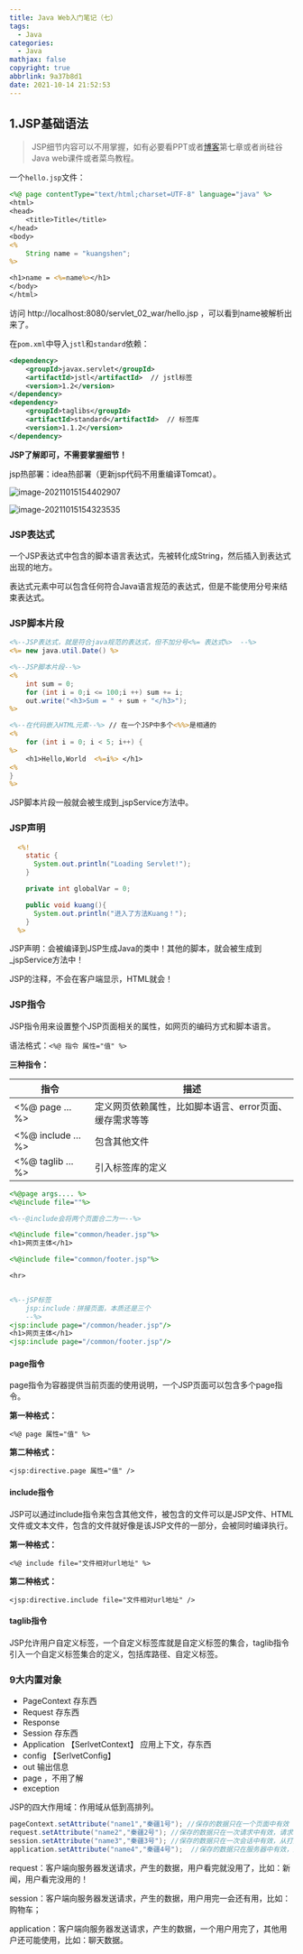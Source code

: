 ```yaml
---
title: Java Web入门笔记（七）
tags:
  - Java
categories:
  - Java
mathjax: false
copyright: true
abbrlink: 9a37b8d1
date: 2021-10-14 21:52:53
---
```


## 1.JSP基础语法

<!--more-->

> JSP细节内容可以不用掌握，如有必要看PPT或者[博客](https://caochenlei.blog.csdn.net/article/details/108544801)第七章或者尚硅谷Java web课件或者菜鸟教程。

一个`hello.jsp`文件：

```jsp
<%@ page contentType="text/html;charset=UTF-8" language="java" %>
<html>
<head>
    <title>Title</title>
</head>
<body>
<%  
    String name = "kuangshen";
%>

<h1>name = <%=name%></h1>
</body>
</html>
```

访问 http://localhost:8080/servlet_02_war/hello.jsp  ，可以看到name被解析出来了。

在`pom.xml`中导入`jstl`和`standard`依赖：

```xml
<dependency>
    <groupId>javax.servlet</groupId>
    <artifactId>jstl</artifactId>  // jstl标签
    <version>1.2</version>
</dependency>
<dependency>
    <groupId>taglibs</groupId>
    <artifactId>standard</artifactId>  // 标签库
    <version>1.1.2</version>
</dependency>
```

**JSP了解即可，不需要掌握细节！**

jsp热部署：idea热部署（更新jsp代码不用重编译Tomcat）。

![image-20211015154402907](https://gitee.com/grant1499/blog-pic/raw/master/img/202110232052754.png)

![image-20211015154323535](https://gitee.com/grant1499/blog-pic/raw/master/img/202110232052798.png)

### JSP表达式

一个JSP表达式中包含的脚本语言表达式，先被转化成String，然后插入到表达式出现的地方。

表达式元素中可以包含任何符合Java语言规范的表达式，但是不能使用分号来结束表达式。

### JSP脚本片段

```jsp
<%--JSP表达式，就是符合java规范的表达式，但不加分号<%= 表达式%>  --%>
<%= new java.util.Date() %>

<%--JSP脚本片段--%>
<%
    int sum = 0;
    for (int i = 0;i <= 100;i ++) sum += i;
    out.write("<h3>Sum = " + sum + "</h3>");
%>

<%--在代码嵌入HTML元素--%> // 在一个JSP中多个<%%>是相通的
<%
	for (int i = 0; i < 5; i++) {
%>
	<h1>Hello,World  <%=i%> </h1>
<%
}
%>
```

JSP脚本片段一般就会被生成到_jspService方法中。

### JSP声明

```jsp
  <%!
    static {
      System.out.println("Loading Servlet!");
    }

    private int globalVar = 0;

    public void kuang(){
      System.out.println("进入了方法Kuang！");
    }
  %>
```

JSP声明：会被编译到JSP生成Java的类中！其他的脚本，就会被生成到_jspService方法中！

JSP的注释，不会在客户端显示，HTML就会！

### JSP指令

JSP指令用来设置整个JSP页面相关的属性，如网页的编码方式和脚本语言。

语法格式：`<%@ 指令 属性="值" %>`

**三种指令：**

| **指令**         | **描述**                                                |
| ---------------- | ------------------------------------------------------- |
| <%@ page … %>    | 定义网页依赖属性，比如脚本语言、error页面、缓存需求等等 |
| <%@ include … %> | 包含其他文件                                            |
| <%@ taglib … %>  | 引入标签库的定义                                        |

```jsp
<%@page args.... %>
<%@include file=""%>

<%--@include会将两个页面合二为一--%>

<%@include file="common/header.jsp"%>
<h1>网页主体</h1>

<%@include file="common/footer.jsp"%>

<hr>


<%--jSP标签
    jsp:include：拼接页面，本质还是三个
    --%>
<jsp:include page="/common/header.jsp"/>
<h1>网页主体</h1>
<jsp:include page="/common/footer.jsp"/>
```

#### page指令

page指令为容器提供当前页面的使用说明，一个JSP页面可以包含多个page指令。

**第一种格式：**

`<%@ page 属性="值" %>`

**第二种格式：**

`<jsp:directive.page 属性="值" />`

#### include指令

JSP可以通过include指令来包含其他文件，被包含的文件可以是JSP文件、HTML文件或文本文件，包含的文件就好像是该JSP文件的一部分，会被同时编译执行。

**第一种格式：**

`<%@ include file="文件相对url地址" %>`

**第二种格式：**

`<jsp:directive.include file="文件相对url地址" />`

#### taglib指令

JSP允许用户自定义标签，一个自定义标签库就是自定义标签的集合，taglib指令引入一个自定义标签集合的定义，包括库路径、自定义标签。

### 9大内置对象

- PageContext 存东西
- Request 存东西
- Response
- Session 存东西
- Application 【SerlvetContext】 应用上下文，存东西
- config 【SerlvetConfig】
- out 输出信息
- page ，不用了解
- exception

JSP的四大作用域：作用域从低到高排列。

```java
pageContext.setAttribute("name1","秦疆1号"); //保存的数据只在一个页面中有效
request.setAttribute("name2","秦疆2号"); //保存的数据只在一次请求中有效，请求转发会携带这个数据
session.setAttribute("name3","秦疆3号"); //保存的数据只在一次会话中有效，从打开浏览器到关闭浏览器
application.setAttribute("name4","秦疆4号");  //保存的数据只在服务器中有效，从打开服务器到关闭服务器
```

request：客户端向服务器发送请求，产生的数据，用户看完就没用了，比如：新闻，用户看完没用的！

session：客户端向服务器发送请求，产生的数据，用户用完一会还有用，比如：购物车；

application：客户端向服务器发送请求，产生的数据，一个用户用完了，其他用户还可能使用，比如：聊天数据。